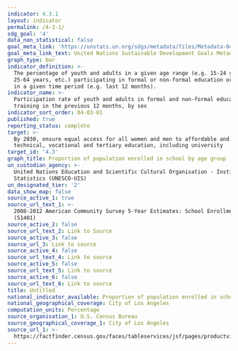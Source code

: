 ```yaml
---
indicator: 4.3.1
layout: indicator
permalink: /4-3-1/
sdg_goal: '4'
data_non_statistical: false
goal_meta_link: 'https://unstats.un.org/sdgs/metadata/files/Metadata-04-03-01.pdf'
goal_meta_link_text: United Nations Sustainable Development Goals Metadata (PDF 210 KB)
graph_type: bar
indicator_definition: >-
  The percentage of youth and adults in a given age range (e.g. 15-24 years,
  25-64 years, etc.) participating in formal or non-formal education or training
  in a given time period (e.g. last 12 months).
indicator_name: >-
  Participation rate of youth and adults in formal and non-formal education and
  training in the previous 12 months, by sex
indicator_sort_order: 04-03-01
published: true
reporting_status: complete
target: >-
  By 2030, ensure equal access for all women and men to affordable and quality
  technical, vocational and tertiary education, including university
target_id: '4.3'
graph_title: Proportion of population enrolled in school by age group
un_custodian_agency: >-
  United Nations Education and Scientific Cultural Organisation - Institute of
  Statistics (UNESCO-UIS)
un_designated_tier: '2'
data_show_map: false
source_active_1: true
source_url_text_1: >-
  2008-2012 American Community Survey 5-Year Estimates: School Enrollment
  (S1401)
source_active_2: false
source_url_text_2: Link to Source
source_active_3: false
source_url_3: Link to source
source_active_4: false
source_url_text_4: Link to source
source_active_5: false
source_url_text_5: Link to source
source_active_6: false
source_url_text_6: Link to source
title: Untitled
national_indicator_available: Proportion of population enrolled in school by age group
national_geographical_coverage: City of Los Angeles
computation_units: Percentage
source_organisation_1: U.S. Census Bureau
source_geographical_coverage_1: City of Los Angeles
source_url_1: >-
  https://factfinder.census.gov/faces/tableservices/jsf/pages/productview.xhtml?src=bkmk
---
```

